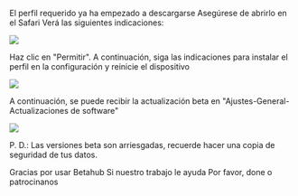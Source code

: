 El perfil requerido ya ha empezado a descargarse
Asegúrese de abrirlo en el Safari
Verá las siguientes indicaciones:

![][Install Profile Alert]

Haz clic en "Permitir".
A continuación, siga las indicaciones para instalar el perfil en la configuración y reinicie el dispositivo

![][After Install Profile]

A continuación, se puede recibir la actualización beta en "Ajustes-General-Actualizaciones de software"

![][System Update]

P. D.: Las versiones beta son arriesgadas, recuerde hacer una copia de seguridad de tus datos.

Gracias por usar Betahub
Si nuestro trabajo le ayuda
Por favor, done o patrocinanos

[Install Profile Alert]: https://tva1.sinaimg.cn/large/008i3skNgy1gwqlc5hlmuj30gz0afgli.jpg
[After Install Profile]: https://tva1.sinaimg.cn/large/008i3skNgy1gwqo0wdnppj311q0hqdgm.jpg
[System Update]: https://tva1.sinaimg.cn/large/008i3skNgy1gwqoae19lrj30f10hq3ym.jpg
